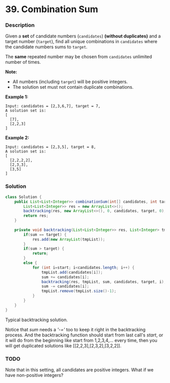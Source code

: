 # 39. Combination Sum

### Description

Given a **set** of candidate numbers (`candidates`) **(without duplicates)** and a target number (`target`), find all unique combinations in `candidates` where the candidate numbers sums to `target`.

The **same** repeated number may be chosen from `candidates` unlimited number of times.

**Note:**

- All numbers (including `target`) will be positive integers.
- The solution set must not contain duplicate combinations.

**Example 1:**

```
Input: candidates = [2,3,6,7], target = 7,
A solution set is:
[
  [7],
  [2,2,3]
]
```

**Example 2:**

```
Input: candidates = [2,3,5], target = 8,
A solution set is:
[
  [2,2,2,2],
  [2,3,3],
  [3,5]
]
```



### Solution

```java
class Solution {
    public List<List<Integer>> combinationSum(int[] candidates, int target) {
        List<List<Integer>> res = new ArrayList<>();
        backtracking(res, new ArrayList<>(), 0, candidates, target, 0);
        return res;
    }
    
    private void backtracking(List<List<Integer>> res, List<Integer> tmpList, int sum, int[] candidates, int target, int start) {
        if(sum == target) {
            res.add(new ArrayList(tmpList));
        }
        if(sum > target) {
            return;
        }
        else {
            for (int i=start; i<candidates.length; i++) {
                tmpList.add(candidates[i]);
                sum += candidates[i];
                backtracking(res, tmpList, sum, candidates, target, i);
                sum -= candidates[i];
                tmpList.remove(tmpList.size()-1);
            }
        }
    }
}
```

Typical backtracking solution. 

Notice that *sum* needs a *'-='* too to keep it right in the backtracking process. And the backtracking function should start from last call's *start*, or it will do from the beginning like start from 1,2,3,4,... every time, then you will get duplicated solutions like [[2,2,3],[2,3,2],[3,2,2]].



### TODO

Note that in this setting, all candidates are positive integers. What if we have non-positive integers?
